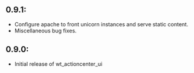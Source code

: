 ## 0.9.1:

* Configure apache to front unicorn instances and serve static content.
* Miscellaneous bug fixes.

## 0.9.0:

* Initial release of wt_actioncenter_ui
